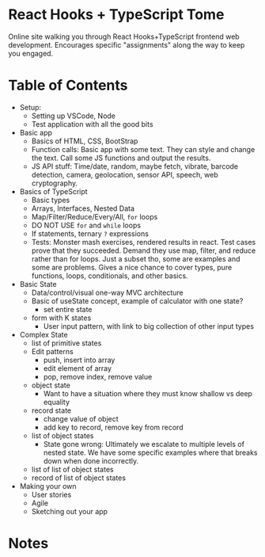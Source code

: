 # React Hooks + TypeScript Tome
Online site walking you through React Hooks+TypeScript frontend web development. Encourages specific "assignments" along the way to keep you engaged.

# Table of Contents

* Setup:
  * Setting up VSCode, Node
  * Test application with all the good bits
* Basic app
  * Basics of HTML, CSS, BootStrap
  * Function calls: Basic app with some text. They can style and change the text. Call some JS functions and output the results. 
  * JS API stuff: Time/date, random, maybe fetch, vibrate, barcode detection, camera, geolocation, sensor API, speech, web cryptography.
* Basics of TypeScript
  * Basic types
  * Arrays, Interfaces, Nested Data
  * Map/Filter/Reduce/Every/All, `for` loops
  * DO NOT USE `for` and `while` loops
  * If statements, ternary `?` expressions
  * Tests: Monster mash exercises, rendered results in react. Test cases prove that they succeeded. Demand they use map, filter, and reduce rather than for loops. Just a subset tho, some are examples and some are problems. Gives a nice chance to cover types, pure functions, loops, conditionals, and other basics.
* Basic State
  * Data/control/visual one-way MVC architecture
  * Basic of useState concept, example of calculator with one state? 
    * set entire state
  * form with K states
    * User input pattern, with link to big collection of other input types
* Complex State
  * list of primitive states
  * Edit patterns
    * push, insert into array
    * edit element of array
    * pop, remove index, remove value
  * object state
    * Want to have a situation where they must know shallow vs deep equality
  * record state
    * change value of object
    * add key to record, remove key from record
  * list of object states
    * State gone wrong: Ultimately we escalate to multiple levels of nested state. We have some specific examples where that breaks down when done incorrectly.
  * list of list of object states
  * record of list of object states
* Making your own
  * User stories
  * Agile
  * Sketching out your app

# Notes

